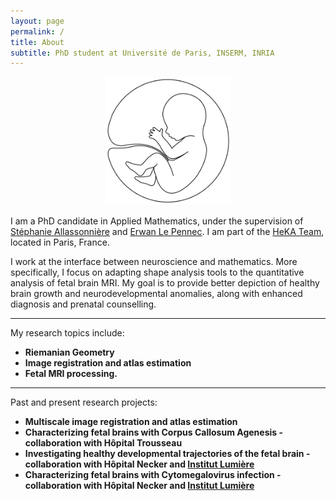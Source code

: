 ```yaml
---
layout: page
permalink: /
title: About
subtitle: PhD student at Université de Paris, INSERM, INRIA 
---
```

<div align="center">
<img src="/assets/img/fetus2.png" alt="drawing" width="200"/></div>

I am a PhD candidate in Applied Mathematics, under the supervision of [Stéphanie Allassonnière](https://sites.google.com/site/stephanieallassonniere/) and [Erwan Le Pennec](http://www.cmap.polytechnique.fr/~lepennec/fr/). I am part of the [HeKA Team](https://team.inria.fr/heka/), located in Paris, France.

I work at the interface between neuroscience and mathematics. More specifically, I focus on adapting shape analysis tools to the quantitative analysis of fetal brain MRI. My goal is to provide better depiction of healthy brain growth and neurodevelopmental anomalies, along with enhanced diagnosis and prenatal counselling.

_________________

My research topics include:

- **Riemanian Geometry**
- **Image registration and atlas estimation**
- **Fetal MRI processing.**

_________________

Past and present research projects:
- **Multiscale image registration and atlas estimation**
- **Characterizing fetal brains with Corpus Callosum Agenesis - collaboration with Hôpital Trousseau**
- **Investigating healthy developmental trajectories of the fetal brain - collaboration with Hôpital Necker and [Institut Lumière](http://fondation-lumiere.org/)**
- **Characterizing fetal brains with Cytomegalovirus infection - collaboration with Hôpital Necker and [Institut Lumière](http://fondation-lumiere.org/)**
